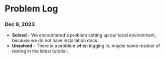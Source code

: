 # Problem Log

### Dec 9, 2023
- **Solved** - We encountered a problem setting up our local environment, because
  we do not have installation docs.
- **Unsolved** - There is a problem when logging in, maybe some residue of testing in the latest tutorial.

